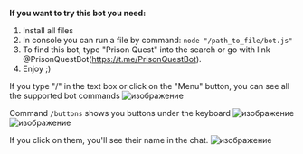 **If you want to try this bot you need:**
1. Install all files
2. In console you can run a file by command: `node "/path_to_file/bot.js"`
3. To find this bot, type "Prison Quest" into the search or go with link @PrisonQuestBot(https://t.me/PrisonQuestBot).
4. Enjoy ;)


If you type "/" in the text box or click on the "Menu" button, you can see all the supported bot commands
![изображение](https://github.com/Zzysa/prison_quest_bot/assets/99603951/9d29991a-b747-448a-a48b-198721b15328)


Command `/buttons` shows you buttons under the keyboard 
![изображение](https://github.com/Zzysa/prison_quest_bot/assets/99603951/990b8988-a54a-4eda-be72-8cfa72da2c64)
![изображение](https://github.com/Zzysa/prison_quest_bot/assets/99603951/2670c225-84af-42cb-8ecf-817780b5cd29)

If you click on them, you'll see their name in the chat.
![изображение](https://github.com/Zzysa/prison_quest_bot/assets/99603951/2b6a3feb-512f-4e4e-b0a2-86d789be4f79)

